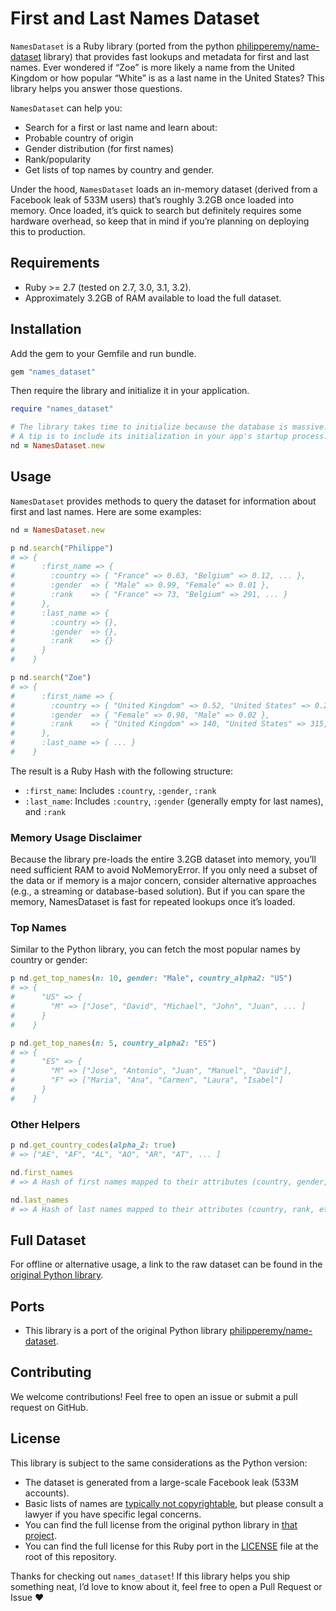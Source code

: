 # First and Last Names Dataset

`NamesDataset` is a Ruby library (ported from the python [philipperemy/name-dataset](https://github.com/philipperemy/name-dataset) library) that provides fast lookups and metadata for first and last names. Ever wondered if “Zoe” is more likely a name from the United Kingdom or how popular “White” is as a last name in the United States? This library helps you answer those questions.

`NamesDataset` can help you:
- Search for a first or last name and learn about:
- Probable country of origin
- Gender distribution (for first names)
- Rank/popularity
- Get lists of top names by country and gender.

Under the hood, `NamesDataset` loads an in-memory dataset (derived from a Facebook leak of 533M users) that’s roughly 3.2GB once loaded into memory. Once loaded, it’s quick to search but definitely requires some hardware overhead, so keep that in mind if you’re planning on deploying this to production.

## Requirements
- Ruby >= 2.7 (tested on 2.7, 3.0, 3.1, 3.2).
- Approximately 3.2GB of RAM available to load the full dataset.

## Installation

Add the gem to your Gemfile and run bundle.

```ruby
gem "names_dataset"
```

Then require the library and initialize it in your application.

```ruby
require "names_dataset"

# The library takes time to initialize because the database is massive.
# A tip is to include its initialization in your app's startup process.
nd = NamesDataset.new
```

## Usage

`NamesDataset` provides methods to query the dataset for information about first and last names. Here are some examples:

```ruby
nd = NamesDataset.new

p nd.search("Philippe")
# => {
#      :first_name => {
#        :country => { "France" => 0.63, "Belgium" => 0.12, ... },
#        :gender  => { "Male" => 0.99, "Female" => 0.01 },
#        :rank    => { "France" => 73, "Belgium" => 291, ... }
#      },
#      :last_name => {
#        :country => {},
#        :gender  => {},
#        :rank    => {}
#      }
#    }

p nd.search("Zoe")
# => {
#      :first_name => {
#        :country => { "United Kingdom" => 0.52, "United States" => 0.23, ... },
#        :gender  => { "Female" => 0.98, "Male" => 0.02 },
#        :rank    => { "United Kingdom" => 140, "United States" => 315, ... }
#      },
#      :last_name => { ... }
#    }
```

The result is a Ruby Hash with the following structure:
- `:first_name`: Includes `:country`, `:gender`, `:rank`
- `:last_name`: Includes `:country`, `:gender` (generally empty for last names), and `:rank`

### Memory Usage Disclaimer

Because the library pre-loads the entire 3.2GB dataset into memory, you’ll need sufficient RAM to avoid NoMemoryError. If you only need a subset of the data or if memory is a major concern, consider alternative approaches (e.g., a streaming or database-based solution). But if you can spare the memory, NamesDataset is fast for repeated lookups once it’s loaded.

### Top Names

Similar to the Python library, you can fetch the most popular names by country or gender:

```ruby
p nd.get_top_names(n: 10, gender: "Male", country_alpha2: "US")
# => {
#      "US" => {
#        "M" => ["Jose", "David", "Michael", "John", "Juan", ... ]
#      }
#    }

p nd.get_top_names(n: 5, country_alpha2: "ES")
# => {
#      "ES" => {
#        "M" => ["Jose", "Antonio", "Juan", "Manuel", "David"],
#        "F" => ["Maria", "Ana", "Carmen", "Laura", "Isabel"]
#      }
#    }
```

### Other Helpers

```ruby
p nd.get_country_codes(alpha_2: true)
# => ["AE", "AF", "AL", "AO", "AR", "AT", ... ]

nd.first_names
# => A Hash of first names mapped to their attributes (country, gender, rank, etc).

nd.last_names
# => A Hash of last names mapped to their attributes (country, rank, etc).
```

## Full Dataset

For offline or alternative usage, a link to the raw dataset can be found in the [original Python library](https://github.com/philipperemy/name-dataset/blob/6ae42a6a84a7b6460baa2cbd440f0cdf9fe81752/README.md#full-dataset).

## Ports

- This library is a port of the original Python library [philipperemy/name-dataset](https://github.com/philipperemy/name-dataset).

## Contributing

We welcome contributions! Feel free to open an issue or submit a pull request on GitHub.

## License

This library is subject to the same considerations as the Python version:
- The dataset is generated from a large-scale Facebook leak (533M accounts).
- Basic lists of names are [typically not copyrightable](https://github.com/philipperemy/name-dataset/blob/6ae42a6a84a7b6460baa2cbd440f0cdf9fe81752/README.md#license), but please consult a lawyer if you have specific legal concerns.
- You can find the full license from the original python library in [that project](https://github.com/philipperemy/name-dataset/blob/6ae42a6a84a7b6460baa2cbd440f0cdf9fe81752/LICENSE).
- You can find the full license for this Ruby port in the [LICENSE](LICENSE) file at the root of this repository.

Thanks for checking out `names_dataset`! If this library helps you ship something neat, I’d love to know about it, feel free to open a Pull Request or Issue :heart:
